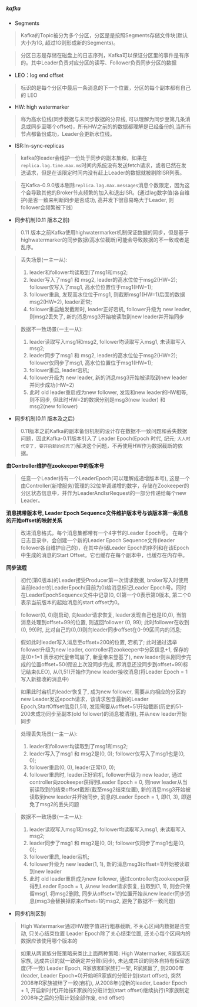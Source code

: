 ##### kafka
- Segments
> Kafka的Topic被分为多个分区，分区是是按照Segments存储文件块(默认大小为1G, 超过1G则形成新的Segments)。

> 分区日志是存储在磁盘上的日志序列，Kafka可以保证分区里的事件是有序的。其中Leader负责对应分区的读写、Follower负责同步分区的数据

- LEO：log end offset 
> 标识的是每个分区中最后一条消息的下一个位置，分区的每个副本都有自己的 LEO 

- HW: high watermarker
> 称为高水位线(同步数据与未同步数据的分界线, 可以理解为同步至第几条消息或同步至哪个offset)，所有HW之前的的数据都理解是已经备份的,当所有节点都备份成功，Leader会更新水位线。

- ISR:In-sync-replicas
>kafka的leader会维护一份处于同步的副本集和，如果在`replica.lag.time.max.ms`时间内系统没有发送fetch请求，或者已然在发送请求，但是在该限定时间内没有赶上Leader的数据就被剔除ISR列表。

>在Kafka-0.9.0版本剔除`replica.lag.max.messages`消息个数限定，因为这个会导致其他的Broker节点频繁的加入和退出ISR。(通过lag数字值(各自维护)是否一致来判断同步是否成功, 高并发下很容易略大于Leader, 则follower会频繁被下线)

- 同步机制(0.11 版本之前)
> 0.11 版本之前Kafka使用highwatermarker机制保证数据的同步，但是基于highwatermarker的同步数据(高水位截断)可能会导致数据的不一致或者是乱序。

> 丢失场景(一主一从): 
> 1. leader和follower均读取到了msg1和msg2; 
> 2. leader写入了msg1 和 msg2, leader的高水位位于msg2(HW=2); follower仅写入了msg1, 高水位位置位于msg1(HW=1); 
> 3. follower重启, 发现高水位位于msg1, 则截断msg1(HW=1)后面的数据msg2(HW=2), leader正常; 
> 4. follower重启触发截断时, leader正好宕机, follower升级为 new leader, 则msg2丢失了, 新的消息msg3开始被读取到new leader并开始同步

> 数据不一致场景(一主一从): 
> 1. leader读取写入msg1和msg2, follower均读取写入msg1, 未读取写入msg2; 
> 2. leader同步了msg1 和 msg2, leader的高水位位于msg2(HW=2); follower仅同步了msg1, 高水位位置位于msg1(HW=1); 
> 3. follower重启, leader宕机; 
> 4. follower升级为 new leader, 新的消息msg3开始被读取到new leader并同步成功(HW=2)
>  5. 此时 old leader重启成为new follower, 发现和new leader的HW相等, 则不同步, 但此时HW=2的数据分别是msg3(new leader) 和 msg2(new follower)

- 同步机制(0.11 版本及之后)
>0.11版本之前Kafka的副本备份机制的设计存在数据不一致问题和丢失数据问题，因此Kafka-0.11版本引入了 Leader Epoch(Epoch 时代, 纪元; `大人时代变了, 要开启新的纪元了`)解决这个问题，不再使用HW作为数据截断的依据。

**由Controller维护在zookeeper中的版本号**
>任意一个Leader持有一个LeaderEpoch(可以理解成递增版本号), 这是一个由Controller(新增服务)管理的32位单调递增的数字，存储在Zookeeper的分区状态信息中，并作为LeaderAndIsrRequest的一部分传递给每个new Leader。

**消息携带版本号, Leader Epoch Sequence文件维护版本号与该版本第一条消息的开始offset的映射关系**
>改进消息格式，每个消息集都带有一个4字节的Leader Epoch号。
>在每个日志目录中，会创建一个新的Leader Epoch Sequence文件(leader follower各自维护自己的)，在其中存储Leader Epoch的序列和在该Epoch中生成的消息的Start Offset。它也缓存在每个副本中，也缓存在内存中。

**同步流程**
>初代(第0版本)的Leader接受Producer第一次请求数据, broker写入时使用当前leader的LeaderEpoch(目前为0)给消息标记Leader Epoch号。同时在LeaderEpochSequence文件中记录(0, 0)第一个0表示第0版本, 第二个0表示当前版本的起始消息的start offset为0。

> follower(0, 0)刚启动, 向leader请求恢复, leader发现自己也是(0,0), 当前消息处理到offset=99的位置,  则返回follower (0, 99); 此时follower在收到(0, 99)时, 比对自己的(0,0)则向leader同步offset在0-99区间内的消息; 

> 假如此时leader写入消息至offset=200的位置, 宕机了; 此时通过选举follower升级为new leader, controller将zookeeper中分区信息+1, 保存的是(0+1=1 表示初代皇帝驾崩了, 新皇帝来登基了), new leader则从刚同步完成的位置offset=50(假设上次没同步完成, 即消息还没同步到offset=99)标记结束(LEO), 从(1,51)开始作为new leader接收消息(将Leader Epoch = 1写入新接收的消息中)

> 如果此时宕机的leader恢复了, 成为new follower, 需要从向相应的分区的new Leader发送epoch请求，该请求包含最新的Leader Epoch,StartOffset信息(1,51), 发现需要从offset=51开始截断(历史的51-200未成功同步至副本(old follower)的消息被清理), 并从new leader开始同步

> 处理丢失场景(一主一从): 
> 1. leader和follower均读取到了msg1和msg2; 
> 2. leader写入了msg1 和 msg2是(0, 0); follower仅写入了msg1也是(0, 0); 
> 3. follower重启(0, 0), leader正常(0, 0); 
> 4. follower重启时, leader正好宕机, follower升级为 new leader, 通过controller向zookeeper获得到Leader Epoch = 0, 则new leader从当前读取到的结束offset截断(截至msg2结束位置), 新的消息msg3开始被读取到new leader并开始同步, 消息的Leader Epoch = 1, 即(1, 3), 即避免了msg2的丢失问题

> 数据不一致场景(一主一从): 
> 1. leader读取写入msg1和msg2, follower均读取写入msg1, 未读取写入msg2; 
> 2. leader同步了msg1 和 msg2是(0, 0); follower仅同步了msg1也是(0, 0); 
> 3. follower重启, leader宕机; 
> 4. follower升级为 new leader(1, 1), 新的消息msg3(offset=1)开始被读取到new leader
> 5. 此时 old leader重启成为new follower,  通过controller向zookeeper获得到Leader Epoch = 1, 从new leader请求恢复, 拉取到(1, 1), 则会只保留msg1, 将msg2删除, 同步从offset=1的位置开始从new leader同步消息(msg3会替换掉原来offset=1的msg2, 避免了数据不一致问题)

- 同步机制区别
> High Watermarker通过HW数字值进行粗暴截断, 不关心区间内数据是否变动, 只关心结束位置
> Leader Epoch除了关心结束位置, 还关心每个区间内的数据应该使用哪个版本的

> 如果从两家族分赃策略来类比上面两种策略:
>  High Watermarker, R家族和E家族, 达成共识的就一致确定并分赃(同步), 未达成共识的则各自持有保留态度(不一致)
>  Leader Epoch, R家族和E家族打一架,  R家族赢了, 则2000年(leader, Leader Epoch=0)开始听R家族的分赃计划(start offset),  突然2008年R家族被绊了一跤(宕机), 从2008年(成新的leader, Leader Epoch + 1, 开启新时代)开始按E家族的分赃计划(start offset)继续执行(R家族制定2008年之后的分赃计划全部作废, end offset)
